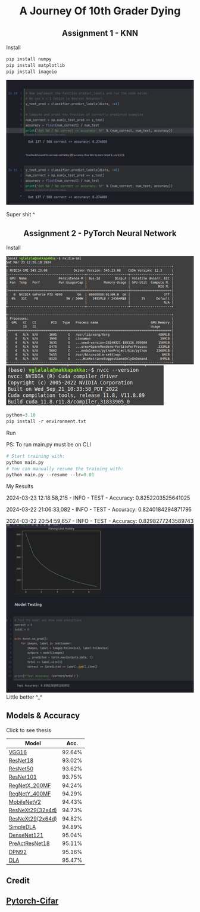 #  <div align="center">A Journey Of 10th Grader Dying</div>

## <div align="center">Assignment 1 - KNN</div>

<summary>Install</summary>

```python
pip install numpy
pip install matplotlib
pip install imageio
```
![Screenshot from 2024-03-23 12-35-55.png](Assignment_2%2FScreenshot%20from%202024-03-23%2012-35-55.png)

Super shit ^
## <div align="center">Assignment 2 - PyTorch Neural Network </div>


<summary>Install</summary>

![Screenshot from 2024-03-23 12-26-27.png](Assignment_2%2FScreenshot%20from%202024-03-23%2012-26-27.png)
![Screenshot from 2024-03-23 12-25-31.png](Assignment_2%2FScreenshot%20from%202024-03-23%2012-25-31.png)
```python
python=3.10
pip install -r environment.txt
```

<summary>Run</summary>

PS: To run main.py must be on CLI
```python
# Start training with: 
python main.py
# You can manually resume the training with: 
python main.py --resume --lr=0.01
```

<summary>My Results</summary>

2024-03-23 12:18:58,215 - INFO - TEST - Accuracy: 0.8252203525641025

2024-03-22 21:06:33,082 - INFO - TEST - Accuracy: 0.8240184294871795

2024-03-22 20:54:59,657 - INFO - TEST - Accuracy: 0.8298277243589743
![Screenshot from 2024-03-23 12-39-56.png](Assignment_2%2FScreenshot%20from%202024-03-23%2012-39-56.png)
Little better ^_^
## Models & Accuracy 
<summary>Click to see thesis</summary>

| Model             | Acc.        |
| ----------------- | ----------- |
| [VGG16](https://arxiv.org/abs/1409.1556)              | 92.64%      |
| [ResNet18](https://arxiv.org/abs/1512.03385)          | 93.02%      |
| [ResNet50](https://arxiv.org/abs/1512.03385)          | 93.62%      |
| [ResNet101](https://arxiv.org/abs/1512.03385)         | 93.75%      |
| [RegNetX_200MF](https://arxiv.org/abs/2003.13678)     | 94.24%      |
| [RegNetY_400MF](https://arxiv.org/abs/2003.13678)     | 94.29%      |
| [MobileNetV2](https://arxiv.org/abs/1801.04381)       | 94.43%      |
| [ResNeXt29(32x4d)](https://arxiv.org/abs/1611.05431)  | 94.73%      |
| [ResNeXt29(2x64d)](https://arxiv.org/abs/1611.05431)  | 94.82%      |
| [SimpleDLA](https://arxiv.org/abs/1707.064)           | 94.89%      |
| [DenseNet121](https://arxiv.org/abs/1608.06993)       | 95.04%      |
| [PreActResNet18](https://arxiv.org/abs/1603.05027)    | 95.11%      |
| [DPN92](https://arxiv.org/abs/1707.01629)             | 95.16%      |
| [DLA](https://arxiv.org/pdf/1707.06484.pdf)           | 95.47%      |

## Credit 

## [Pytorch-Cifar](https://github.com/kuangliu/pytorch-cifar)  